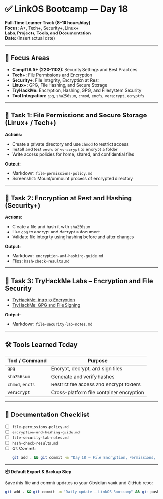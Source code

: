 # ✅ LinkOS Bootcamp — Day 18

**Full-Time Learner Track (8–10 hours/day)**  
**Focus:** A+, Tech+, Security+, Linux+  
**Labs, Projects, Tools, and Documentation**  
**Date:** (Insert actual date)

---

## 🧩 Focus Areas

- **CompTIA A+ (220-1102):** Security Settings and Best Practices  
- **Tech+:** File Permissions and Encryption  
- **Security+:** File Integrity, Encryption at Rest  
- **Linux+:** GPG, File Hashing, and Secure Storage  
- **TryHackMe:** Encryption, Hashing, GPG, and Filesystem Security  
- **Tool Integration:** `gpg`, `sha256sum`, `chmod`, `encfs`, `veracrypt`, `ecryptfs`

---

## 🔐 Task 1: File Permissions and Secure Storage (Linux+ / Tech+)

**Actions:**  
- Create a private directory and use `chmod` to restrict access  
- Install and test `encfs` or `veracrypt` to encrypt a folder  
- Write access policies for home, shared, and confidential files

**Output:**  
- Markdown: `file-permissions-policy.md`  
- Screenshot: Mount/unmount process of encrypted directory

---

## 🧾 Task 2: Encryption at Rest and Hashing (Security+)

**Actions:**  
- Create a file and hash it with `sha256sum`  
- Use `gpg` to encrypt and decrypt a document  
- Validate file integrity using hashing before and after changes

**Output:**  
- Markdown: `encryption-and-hashing-guide.md`  
- Files: `hash-check-results.md`

---

## 🧪 Task 3: TryHackMe Labs – Encryption and File Security

- [TryHackMe: Intro to Encryption](https://tryhackme.com/room/introtoencryption)  
- [TryHackMe: GPG and File Signing](https://tryhackme.com/room/gpgandfilesigning)

**Output:**  
- Markdown: `file-security-lab-notes.md`

---

## 🛠️ Tools Learned Today

| Tool / Command   | Purpose                                     |
|------------------|---------------------------------------------|
| `gpg`            | Encrypt, decrypt, and sign files            |
| `sha256sum`      | Generate and verify hashes                  |
| `chmod`, `encfs` | Restrict file access and encrypt folders    |
| `veracrypt`      | Cross-platform file container encryption    |

---

## 📁 Documentation Checklist

- [ ] `file-permissions-policy.md`  
- [ ] `encryption-and-hashing-guide.md`  
- [ ] `file-security-lab-notes.md`  
- [ ] `hash-check-results.md`  
- [ ] Git Commit:
  ```bash
  git add . && git commit -m "Day 18 – File Encryption, Permissions, and Hashing" && git push origin main
  ```

---

**📦 Default Export & Backup Step**

Save this file and commit updates to your Obsidian vault and GitHub repo:

```bash
git add . && git commit -m "Daily update – LinkOS Bootcamp" && git push origin main
```
